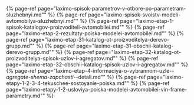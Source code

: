 ﻿{% page-ref page="laximo-spisok-parametrov-v-otbore-po-parametram-sluzhebnyi.md"" %}
{% page-ref page="laximo-spisok-svoistv-modeli-avtomobilya-sluzhebnyi.md"" %}
{% page-ref page="laximo-etap-1-spisok-katalogov-proizvoditeli-avtomobilei.md"" %}
{% page-ref page="laximo-etap-2-rezultaty-poiska-modelei-avtomobilei.md"" %}
{% page-ref page="laximo-etap-31-katalog-ot-proizvoditelya-derevo-grupp.md"" %}
{% page-ref page="laximo-etap-31-obschii-katalog-derevo-grupp.md"" %}
{% page-ref page="laximo-etap-32-katalog-ot-proizvoditelya-spisok-uzlov-i-agregatov.md"" %}
{% page-ref page="laximo-etap-32-obschii-katalog-spisok-uzlov-i-agregatov.md"" %}
{% page-ref page="laximo-etap-4-informaciya-o-vybrannom-uzle-_-agregate-shema-zapchasti-_-detali.md"" %}
{% page-ref page="laximo-etapy-1-2-3-4-tekuschee-sostoyanie-poiska.md"" %}
{% page-ref page="laximo-etapy-1-2-usloviya-poiska-modelei-avtomobilei-vin-frame-parametry.md"" %}
